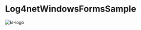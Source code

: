 # Log4netWindowsFormsSample
![ls-logo](https://user-images.githubusercontent.com/21302583/154553875-55d0119f-dba9-4166-bf24-02c5a7612a1b.jpg)
